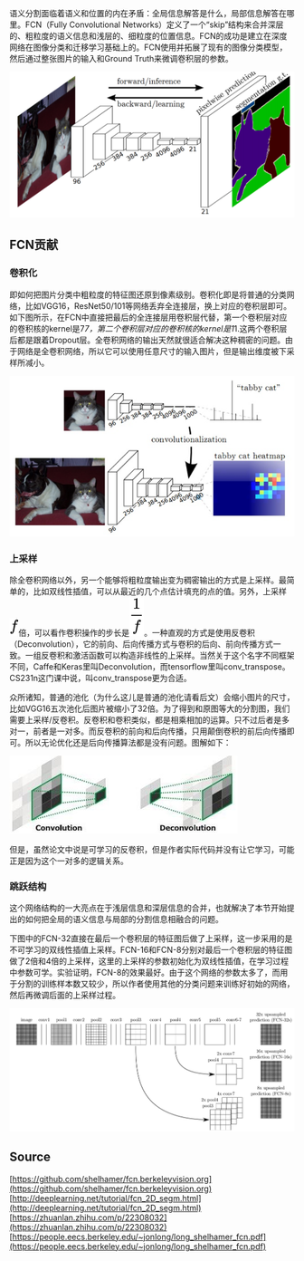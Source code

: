 语义分割面临着语义和位置的内在矛盾：全局信息解答是什么，局部信息解答在哪里。FCN（Fully Convolutional Networks）定义了一个“skip”结构来合并深层的、粗粒度的语义信息和浅层的、细粒度的位置信息。FCN的成功是建立在深度网络在图像分类和迁移学习基础上的。FCN使用并拓展了现有的图像分类模型，然后通过整张图片的输入和Ground Truth来微调卷积层的参数。

![FCN1.png](./img/1598599283981-8ff618f2-a983-44de-a5dc-6f1c82dbd017.png)

<a name="17f34417"></a>
## FCN贡献

<a name="383d2025"></a>
### 卷积化

即如何把图片分类中粗粒度的特征图还原到像素级别。卷积化即是将普通的分类网络，比如VGG16，ResNet50/101等网络丢弃全连接层，换上对应的卷积层即可。如下图所示，在FCN中直接把最后的全连接层用卷积层代替，第一个卷积层对应的卷积核的kernel是7*7，第二个卷积层对应的卷积核的kernel是1*1.这两个卷积层后都是跟着Dropout层。全卷积网络的输出天然就很适合解决这种稠密的问题。由于网络是全卷积网络，所以它可以使用任意尺寸的输入图片，但是输出维度被下采样所减小。

![FCN2.jpg](./img/1598599290835-f8544d47-585f-4d74-9950-c3afc15ebee1.jpeg)

<a name="ffdb0dc1"></a>
### 上采样

除全卷积网络以外，另一个能够将粗粒度输出变为稠密输出的方式是上采样。最简单的，比如双线性插值，可以从最近的几个点估计填充的点的值。另外，上采样![](./img/8fa14cdd754f91cc6554c9e71929cce7.svg)倍，可以看作卷积操作的步长是![](./img/c2201dc3dd8a96dc92c75e711478303f.svg)。一种直观的方式是使用反卷积（Deconvolution），它的前向、后向传播方式与卷积的后向、前向传播方式一致。一组反卷积和激活函数可以构造非线性的上采样。当然关于这个名字不同框架不同，Caffe和Keras里叫Deconvolution，而tensorflow里叫conv_transpose。CS231n这门课中说，叫conv_transpose更为合适。

众所诸知，普通的池化（为什么这儿是普通的池化请看后文）会缩小图片的尺寸，比如VGG16五次池化后图片被缩小了32倍。为了得到和原图等大的分割图，我们需要上采样/反卷积。反卷积和卷积类似，都是相乘相加的运算。只不过后者是多对一，前者是一对多。而反卷积的前向和后向传播，只用颠倒卷积的前后向传播即可。所以无论优化还是后向传播算法都是没有问题。图解如下：

![FCN3.jpg](./img/1598599298428-2e2a7318-9a3b-4e8d-9905-01f1c6d0edee.jpeg)

但是，虽然论文中说是可学习的反卷积，但是作者实际代码并没有让它学习，可能正是因为这个一对多的逻辑关系。

<a name="df3274f3"></a>
### 跳跃结构

这个网络结构的一大亮点在于浅层信息和深层信息的合并，也就解决了本节开始提出的如何把全局的语义信息与局部的分割信息相融合的问题。

下图中的FCN-32直接在最后一个卷积层的特征图后做了上采样，这一步采用的是不可学习的双线性插值上采样。FCN-16和FCN-8分别对最后一个卷积层的特征图做了2倍和4倍的上采样，这里的上采样的参数初始化为双线性插值，在学习过程中参数可学。实验证明，FCN-8的效果最好。由于这个网络的参数太多了，而用于分割的训练样本数又较少，所以作者使用其他的分类问题来训练好初始的网络，然后再微调后面的上采样过程。

![FCN4.png](./img/1598599308533-4427ac0e-d936-4e59-af8f-a9006d37b5b5.png)

<a name="Source"></a>
## Source

[https://github.com/shelhamer/fcn.berkeleyvision.org](https://github.com/shelhamer/fcn.berkeleyvision.org)<br />[http://deeplearning.net/tutorial/fcn_2D_segm.html](http://deeplearning.net/tutorial/fcn_2D_segm.html)<br />[https://zhuanlan.zhihu.com/p/22308032](https://zhuanlan.zhihu.com/p/22308032)<br />[https://people.eecs.berkeley.edu/~jonlong/long_shelhamer_fcn.pdf](https://people.eecs.berkeley.edu/~jonlong/long_shelhamer_fcn.pdf)
